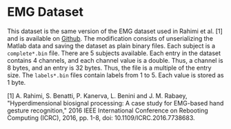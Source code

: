 # EMG Dataset

This dataset is the same version of the EMG dataset used in Rahimi et al. \[1\] and is available on [Github](https://github.com/abbas-rahimi/HDC-EMG). The modification consists of unserializing the Matlab data and saving the dataset as plain binary files. Each subject is a `complete*.bin` file. There are 5 subjects available. Each entry in the dataset contains 4 channels, and each channel value is a double. Thus, a channel is 8 bytes, and an entry is 32 bytes. Thus, the file is a multiple of the entry size. The `labels*.bin` files contain labels from 1 to 5. Each value is stored as 1 byte.

\[1\] A. Rahimi, S. Benatti, P. Kanerva, L. Benini and J. M. Rabaey, "Hyperdimensional biosignal processing: A case study for EMG-based hand gesture recognition," 2016 IEEE International Conference on Rebooting Computing (ICRC), 2016, pp. 1-8, doi: 10.1109/ICRC.2016.7738683.
